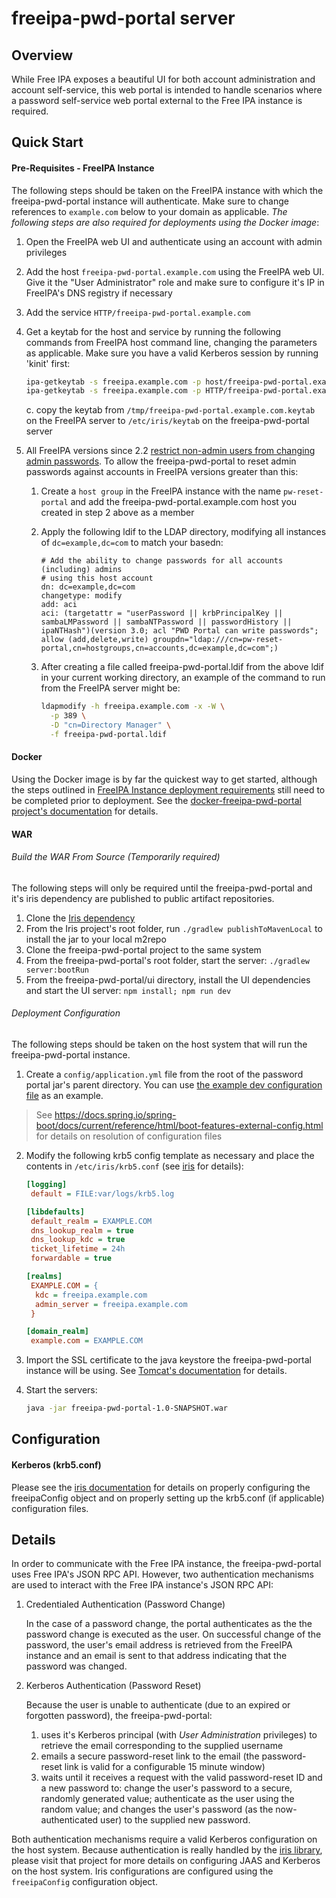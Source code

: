 # freeipa-pwd-portal server

## Overview

While Free IPA exposes a beautiful UI for both account administration 
and account self-service, this web portal is intended to handle scenarios 
where a password self-service web portal external to the Free IPA 
instance is required.

## Quick Start

#### <a name="prerequisites"></a>Pre-Requisites - FreeIPA Instance

The following steps should be taken on the FreeIPA instance with which 
the freeipa-pwd-portal instance will authenticate. Make sure to change 
references to `example.com` below to your domain as applicable. _The 
following steps are also required for deployments using the Docker image_:

1. Open the FreeIPA web UI and authenticate using an account with 
  admin privileges
2. Add the host `freeipa-pwd-portal.example.com` using the FreeIPA 
  web UI. Give it the "User Administrator" role and make sure to 
  configure it's IP in FreeIPA's DNS registry if necessary
3. Add the service `HTTP/freeipa-pwd-portal.example.com`
4. Get a keytab for the host and service by running the following 
  commands from FreeIPA host command line, changing the parameters as 
  applicable. Make sure you have a valid Kerberos session by running 
  'kinit' first:

	```bash
	ipa-getkeytab -s freeipa.example.com -p host/freeipa-pwd-portal.example.com -k /tmp/freeipa-pwd-portal.example.com.keytab
	ipa-getkeytab -s freeipa.example.com -p HTTP/freeipa-pwd-portal.example.com -k /tmp/freeipa-pwd-portal.example.com.keytab
	```
	c. copy the keytab from `/tmp/freeipa-pwd-portal.example.com.keytab` on the FreeIPA server to `/etc/iris/keytab` on the freeipa-pwd-portal server
	
5. All FreeIPA versions since 2.2 [restrict non-admin users from 
  changing admin passwords](https://fedorahosted.org/freeipa/ticket/2271). 
  To allow the freeipa-pwd-portal to reset admin passwords against 
  accounts in FreeIPA versions greater than this:

	1. Create a `host group` in the FreeIPA instance with the name `pw-reset-portal` and add the freeipa-pwd-portal.example.com host you created in step 2 above as a member
	2. Apply the following ldif to the LDAP directory, modifying all instances of `dc=example,dc=com` to match your basedn:
		
		```
		# Add the ability to change passwords for all accounts (including) admins
		# using this host account
		dn: dc=example,dc=com
		changetype: modify
		add: aci
		aci: (targetattr = "userPassword || krbPrincipalKey || sambaLMPassword || sambaNTPassword || passwordHistory || ipaNTHash")(version 3.0; acl "PWD Portal can write passwords"; allow (add,delete,write) groupdn="ldap:///cn=pw-reset-portal,cn=hostgroups,cn=accounts,dc=example,dc=com";)
		```
		
	3. After creating a file called freeipa-pwd-portal.ldif from the above ldif in your current working directory, an example of the command to run from the FreeIPA server might be:
		
		```bash
		ldapmodify -h freeipa.example.com -x -W \
		  -p 389 \
		  -D "cn=Directory Manager" \
		  -f freeipa-pwd-portal.ldif
		```
		
#### Docker

Using the Docker image is by far the quickest way to get started, 
although the steps outlined in [FreeIPA Instance deployment 
requirements](#prerequisites) still need to be completed prior to 
deployment. See the [docker-freeipa-pwd-portal project's 
documentation](https://github.com/xetus-oss/docker-freeipa-pwd-portal) 
for details.

#### WAR

###### Build the WAR From Source (Temporarily required)

The following steps will only be required until the freeipa-pwd-portal 
and it's iris dependency are published to public artifact repositories.

1. Clone the [Iris dependency](https://github.com/xetus-oss/iris)
2. From the Iris project's root folder, run `./gradlew publishToMavenLocal` 
  to install the jar to your local m2repo
3. Clone the freeipa-pwd-portal project to the same system
4. From the freeipa-pwd-portal's root folder, start the server: 
  `./gradlew server:bootRun`
5. From the freeipa-pwd-portal/ui directory, install the UI dependencies
  and start the UI server: `npm install; npm run dev`

###### Deployment Configuration

The following steps should be taken on the host system that will run 
the freeipa-pwd-portal instance. 

1. Create a `config/application.yml` file from the root of the password 
portal jar's parent directory. You can use [the example dev 
configuration file](config/application-dev.example.yml) as an example.

> See https://docs.spring.io/spring-boot/docs/current/reference/html/boot-features-external-config.html
for details on resolution of configuration files 

2. Modify the following krb5 config template as necessary and place the 
contents in `/etc/iris/krb5.conf` (see 
[iris](https://github.com/xetus-oss/iris) for details):

	```ini
	[logging]
	 default = FILE:var/logs/krb5.log
	
	[libdefaults]
	 default_realm = EXAMPLE.COM
	 dns_lookup_realm = true
	 dns_lookup_kdc = true
	 ticket_lifetime = 24h
	 forwardable = true
	
	[realms]
	 EXAMPLE.COM = {
	  kdc = freeipa.example.com
	  admin_server = freeipa.example.com
	 }
	
	[domain_realm]
	 example.com = EXAMPLE.COM
	```

3. Import the SSL certificate to the java keystore the freeipa-pwd-portal 
instance will be using. See [Tomcat's documentation](https://tomcat.apache.org/tomcat-6.0-doc/ssl-howto.html) 
for details.

4. Start the servers:

	```bash
	java -jar freeipa-pwd-portal-1.0-SNAPSHOT.war
	```
	
## Configuration

#### Kerberos (krb5.conf)

Please see the [iris documentation](https://github.com/xetus-oss/iris) 
for details on properly configuring the freeipaConfig object and on 
properly setting up the krb5.conf (if applicable) configuration files.


## Details

In order to communicate with the Free IPA instance, the freeipa-pwd-portal 
uses Free IPA's JSON RPC API. However, two authentication mechanisms are 
used to interact with the Free IPA instance's JSON RPC API: 

1. Credentialed Authentication (Password Change)

	In the case of a password change, the portal authenticates as the the 
	password change is executed as the user. On successful change of the 
	password, the user's email address is retrieved from the FreeIPA 
	instance  and an email is sent to that address indicating that the 
	password was changed.
	
2. Kerberos Authentication (Password Reset)

	Because the user is unable to authenticate (due to an expired or 
	forgotten password), the freeipa-pwd-portal:
	
	1. uses it's Kerberos principal (with _User Administration_ 
	  privileges) to retrieve the email corresponding to the supplied 
	  username
	2. emails a secure password-reset link to the email (the password-
	  reset link is valid for a configurable 15 minute window)
	3. waits until it receives a request with the valid password-reset ID 
	  and a new password to: change the user's password to a secure, 
	  randomly generated value; authenticate as the user using the random 
	  value; and changes the user's password (as the now-authenticated user) 
	  to the supplied new password.

Both authentication mechanisms require a valid Kerberos configuration on 
the host system. Because authentication is really handled by the [iris 
library](https://github.com/xetus-oss/iris), please visit that project 
for more details on configuring JAAS and Kerberos on the host system. 
Iris configurations are configured using the `freeipaConfig` 
configuration object.
